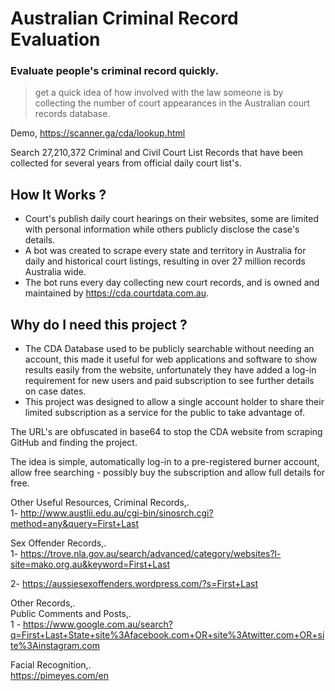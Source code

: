 # Australian Criminal Record Evaluation
### Evaluate people's criminal record quickly.   
> get a quick idea of how involved with the law someone is by collecting the number of court appearances in the Australian court records database.
      
Demo,   https://scanner.ga/cda/lookup.html      

Search 27,210,372 Criminal and Civil Court List Records that have been collected for several years from official daily court list's.
 
    
## How It Works ?    
- Court's publish daily court hearings on their websites, some are limited with personal information while others publicly disclose the case's details.    
- A bot was created to scrape every state and territory in Australia for daily and historical court listings, resulting in over 27 million records Australia wide.   
- The bot runs every day collecting new court records, and is owned and maintained by https://cda.courtdata.com.au.    
 
## Why do I need this project ?    
- The CDA Database used to be publicly searchable without needing an account, this made it useful for web applications and software to show results easily from the website, unfortunately they have added a log-in requirement for new users and paid subscription to see further details on case dates.    
- This project was designed to allow a single account holder to share their limited subscription as a service for the public to take advantage of.    
   
The URL's are obfuscated in base64 to stop the CDA website from scraping GitHub and finding the project.   
  
The idea is simple, automatically log-in to a pre-registered burner account, allow free searching - possibly buy the subscription and allow full details for free.     
  
Other Useful Resources,
Criminal Records,.    
1- http://www.austlii.edu.au/cgi-bin/sinosrch.cgi?method=any&query=First+Last

Sex Offender Records,.    
1- https://trove.nla.gov.au/search/advanced/category/websites?l-site=mako.org.au&keyword=First+Last

2- https://aussiesexoffenders.wordpress.com/?s=First+Last

Other Records,.   
Public Comments and Posts,.   
1 - https://www.google.com.au/search?q=First+Last+State+site%3Afacebook.com+OR+site%3Atwitter.com+OR+site%3Ainstagram.com

Facial Recognition,.   
https://pimeyes.com/en
